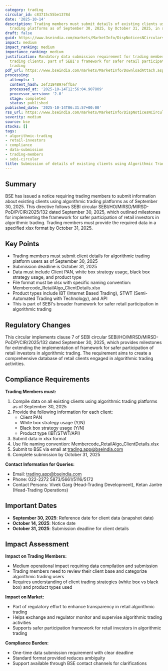 ```yaml
---
category: trading
circular_id: c83715c55be1378d
date: '2025-10-14'
description: Trading members must submit details of existing clients using algorithmic
  trading platforms as of September 30, 2025, by October 31, 2025, in specified format.
draft: false
guid: https://www.bseindia.com/markets/MarketInfo/DispNoticesNCirculars.aspx?Noticeid={3BE025F6-E99E-4C79-A42A-926C265E5DFC}&noticeno=20251014-3&dt=10/14/2025&icount=3&totcount=34&flag=0
impact: medium
impact_ranking: medium
importance_ranking: medium
justification: Mandatory data submission requirement for trading members with algorithmic
  trading clients, part of SEBI's framework for safer retail participation in algo
  trading
pdf_url: https://www.bseindia.com/markets/MarketInfo/DownloadAttach.aspx?id=20251014-3&attachedId=
processing:
  attempts: 1
  content_hash: 3ef3184897effba7
  processed_at: '2025-10-14T12:56:04.907809'
  processor_version: '2.0'
  stage: completed
  status: published
published_date: '2025-10-14T06:31:57+00:00'
rss_url: https://www.bseindia.com/markets/MarketInfo/DispNoticesNCirculars.aspx?Noticeid={3BE025F6-E99E-4C79-A42A-926C265E5DFC}&noticeno=20251014-3&dt=10/14/2025&icount=3&totcount=34&flag=0
severity: medium
source: bse
stocks: []
tags:
- algorithmic-trading
- retail-investors
- compliance
- data-submission
- trading-members
- sebi-circular
title: Submission of details of existing clients using Algorithmic Trading platform
---
```


## Summary

BSE has issued a notice requiring trading members to submit information about existing clients using algorithmic trading platforms as of September 30, 2025. This directive follows SEBI circular SEBI/HO/MIRSD/MIRSD-PoD/P/CIR/2025/132 dated September 30, 2025, which outlined milestones for implementing the framework for safer participation of retail investors in algorithmic trading. Trading members must provide the required data in a specified xlsx format by October 31, 2025.

## Key Points

- Trading members must submit client details for algorithmic trading platform users as of September 30, 2025
- Submission deadline is October 31, 2025
- Data must include Client PAN, white box strategy usage, black box strategy usage, and product type
- File format must be xlsx with specific naming convention: Membercode_RetailAlgo_ClientDetails.xlsx
- Product types include IBT (Internet Based Trading), STWT (Semi-Automated Trading with Technology), and API
- This is part of SEBI's broader framework for safer retail participation in algorithmic trading

## Regulatory Changes

This circular implements clause 7 of SEBI circular SEBI/HO/MIRSD/MIRSD-PoD/P/CIR/2025/132 dated September 30, 2025, which provides milestones for extending the implementation of framework for safer participation of retail investors in algorithmic trading. The requirement aims to create a comprehensive database of retail clients engaged in algorithmic trading activities.

## Compliance Requirements

**Trading Members must:**

1. Compile data on all existing clients using algorithmic trading platforms as of September 30, 2025
2. Provide the following information for each client:
   - Client PAN
   - White box strategy usage (Y/N)
   - Black box strategy usage (Y/N)
   - Product type (IBT/STWT/API)
3. Submit data in xlsx format
4. Use file naming convention: Membercode_RetailAlgo_ClientDetails.xlsx
5. Submit to BSE via email at trading.app@bseindia.com
6. Complete submission by October 31, 2025

**Contact Information for Queries:**
- Email: trading.app@bseindia.com
- Phone: 022-2272 5873/5661/5116/5172
- Contact Persons: Vivek Garg (Head-Trading Development), Ketan Jantre (Head-Trading Operations)

## Important Dates

- **September 30, 2025**: Reference date for client data (snapshot date)
- **October 14, 2025**: Notice date
- **October 31, 2025**: Submission deadline for client details

## Impact Assessment

**Impact on Trading Members:**
- Medium operational impact requiring data compilation and submission
- Trading members need to review their client base and categorize algorithmic trading users
- Requires understanding of client trading strategies (white box vs black box) and product types used

**Impact on Market:**
- Part of regulatory effort to enhance transparency in retail algorithmic trading
- Helps exchange and regulator monitor and supervise algorithmic trading activities
- Supports safer participation framework for retail investors in algorithmic trading

**Compliance Burden:**
- One-time data submission requirement with clear deadline
- Standard format provided reduces ambiguity
- Support available through BSE contact channels for clarifications